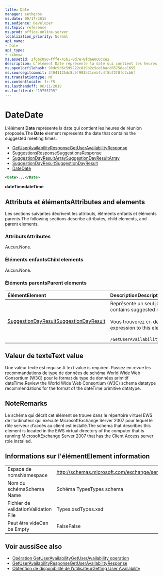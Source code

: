 ```yaml
---
title: Date
manager: sethgros
ms.date: 09/17/2015
ms.audience: Developer
ms.topic: reference
ms.prod: office-online-server
localization_priority: Normal
api_name:
- Date
api_type:
- schema
ms.assetid: 2f6bc090-fff4-45b1-8d7e-8fd6e060cce2
description: L’élément Date représente la date qui contient les heures de réunion proposée.
ms.openlocfilehash: 98dc9d6c599222c819b2c9ed1bacd05758ae1655
ms.sourcegitcommit: 34041125dc8c5f993b21cebfc4f8b72f0fd2cb6f
ms.translationtype: MT
ms.contentlocale: fr-FR
ms.lasthandoff: 06/11/2018
ms.locfileid: "19755795"
---
```

# <a name="date"></a><span data-ttu-id="cbc28-103">Date</span><span class="sxs-lookup"><span data-stu-id="cbc28-103">Date</span></span>

<span data-ttu-id="cbc28-104">L’élément **Date** représente la date qui contient les heures de réunion proposée.</span><span class="sxs-lookup"><span data-stu-id="cbc28-104">The **Date** element represents the date that contains the suggested meeting times.</span></span> 
  
- [<span data-ttu-id="cbc28-105">GetUserAvailabilityResponse</span><span class="sxs-lookup"><span data-stu-id="cbc28-105">GetUserAvailabilityResponse</span></span>](getuseravailabilityresponse.md) 
- [<span data-ttu-id="cbc28-106">SuggestionsResponse</span><span class="sxs-lookup"><span data-stu-id="cbc28-106">SuggestionsResponse</span></span>](suggestionsresponse.md) 
- [<span data-ttu-id="cbc28-107">SuggestionDayResultArray</span><span class="sxs-lookup"><span data-stu-id="cbc28-107">SuggestionDayResultArray</span></span>](suggestiondayresultarray.md)  
- [<span data-ttu-id="cbc28-108">SuggestionDayResult</span><span class="sxs-lookup"><span data-stu-id="cbc28-108">SuggestionDayResult</span></span>](suggestiondayresult.md)  
- [<span data-ttu-id="cbc28-109">Date</span><span class="sxs-lookup"><span data-stu-id="cbc28-109">Date</span></span>](date.md)
  
```xml
<Date>...</Date>
```

<span data-ttu-id="cbc28-110">**dateTime**</span><span class="sxs-lookup"><span data-stu-id="cbc28-110">**dateTime**</span></span>

## <a name="attributes-and-elements"></a><span data-ttu-id="cbc28-111">Attributs et éléments</span><span class="sxs-lookup"><span data-stu-id="cbc28-111">Attributes and elements</span></span>

<span data-ttu-id="cbc28-112">Les sections suivantes décrivent les attributs, éléments enfants et éléments parents.</span><span class="sxs-lookup"><span data-stu-id="cbc28-112">The following sections describe attributes, child elements, and parent elements.</span></span>
  
### <a name="attributes"></a><span data-ttu-id="cbc28-113">Attributs</span><span class="sxs-lookup"><span data-stu-id="cbc28-113">Attributes</span></span>

<span data-ttu-id="cbc28-114">Aucun.</span><span class="sxs-lookup"><span data-stu-id="cbc28-114">None.</span></span>
  
### <a name="child-elements"></a><span data-ttu-id="cbc28-115">Éléments enfants</span><span class="sxs-lookup"><span data-stu-id="cbc28-115">Child elements</span></span>

<span data-ttu-id="cbc28-116">Aucun.</span><span class="sxs-lookup"><span data-stu-id="cbc28-116">None.</span></span>
  
### <a name="parent-elements"></a><span data-ttu-id="cbc28-117">Éléments parents</span><span class="sxs-lookup"><span data-stu-id="cbc28-117">Parent elements</span></span>

|<span data-ttu-id="cbc28-118">**Élément**</span><span class="sxs-lookup"><span data-stu-id="cbc28-118">**Element**</span></span>|<span data-ttu-id="cbc28-119">**Description**</span><span class="sxs-lookup"><span data-stu-id="cbc28-119">**Description**</span></span>|
|:-----|:-----|
|[<span data-ttu-id="cbc28-120">SuggestionDayResult</span><span class="sxs-lookup"><span data-stu-id="cbc28-120">SuggestionDayResult</span></span>](suggestiondayresult.md) <br/> |<span data-ttu-id="cbc28-121">Représente un seul jour qui contient les heures de réunion proposée.</span><span class="sxs-lookup"><span data-stu-id="cbc28-121">Represents a single day that contains suggested meeting times.</span></span>  <br/><br/><span data-ttu-id="cbc28-122">Vous trouverez ci-dessous l’expression XPath 2.0 pour cet élément :</span><span class="sxs-lookup"><span data-stu-id="cbc28-122">The following is the XPath 2.0 expression to this element:</span></span><br/><br/>  `/GetUserAvailabilityResponse/SuggestionsResponse/SuggestionDayResultArray/SuggestionDayResult[i]` <br/> |
   
## <a name="text-value"></a><span data-ttu-id="cbc28-123">Valeur de texte</span><span class="sxs-lookup"><span data-stu-id="cbc28-123">Text value</span></span>

<span data-ttu-id="cbc28-124">Une valeur texte est requise.</span><span class="sxs-lookup"><span data-stu-id="cbc28-124">A text value is required.</span></span> <span data-ttu-id="cbc28-125">Passez en revue les recommandations de type de données de schéma World Wide Web Consortium (W3C) pour le format du type de données primitif dateTime.</span><span class="sxs-lookup"><span data-stu-id="cbc28-125">Review the World Wide Web Consortium (W3C) schema datatype recommendations for the format of the dateTime primitive datatype.</span></span>
  
## <a name="remarks"></a><span data-ttu-id="cbc28-126">Note</span><span class="sxs-lookup"><span data-stu-id="cbc28-126">Remarks</span></span>

<span data-ttu-id="cbc28-127">Le schéma qui décrit cet élément se trouve dans le répertoire virtuel EWS de l'ordinateur qui exécute MicrosoftExchange Server 2007 pour lequel le rôle serveur d'accès au client est installé.</span><span class="sxs-lookup"><span data-stu-id="cbc28-127">The schema that describes this element is located in the EWS virtual directory of the computer that is running MicrosoftExchange Server 2007 that has the Client Access server role installed.</span></span>
  
## <a name="element-information"></a><span data-ttu-id="cbc28-128">Informations sur l'élément</span><span class="sxs-lookup"><span data-stu-id="cbc28-128">Element information</span></span>

|||
|:-----|:-----|
|<span data-ttu-id="cbc28-129">Espace de noms</span><span class="sxs-lookup"><span data-stu-id="cbc28-129">Namespace</span></span>  <br/> |http://schemas.microsoft.com/exchange/services/2006/types  <br/> |
|<span data-ttu-id="cbc28-130">Nom du schéma</span><span class="sxs-lookup"><span data-stu-id="cbc28-130">Schema Name</span></span>  <br/> |<span data-ttu-id="cbc28-131">Schéma Types</span><span class="sxs-lookup"><span data-stu-id="cbc28-131">Types schema</span></span>  <br/> |
|<span data-ttu-id="cbc28-132">Fichier de validation</span><span class="sxs-lookup"><span data-stu-id="cbc28-132">Validation File</span></span>  <br/> |<span data-ttu-id="cbc28-133">Types.xsd</span><span class="sxs-lookup"><span data-stu-id="cbc28-133">Types.xsd</span></span>  <br/> |
|<span data-ttu-id="cbc28-134">Peut être vide</span><span class="sxs-lookup"><span data-stu-id="cbc28-134">Can be Empty</span></span>  <br/> |<span data-ttu-id="cbc28-135">False</span><span class="sxs-lookup"><span data-stu-id="cbc28-135">False</span></span>  <br/> |
   
## <a name="see-also"></a><span data-ttu-id="cbc28-136">Voir aussi</span><span class="sxs-lookup"><span data-stu-id="cbc28-136">See also</span></span>

- [<span data-ttu-id="cbc28-137">Opération GetUserAvailability</span><span class="sxs-lookup"><span data-stu-id="cbc28-137">GetUserAvailability operation</span></span>](getuseravailability-operation.md) 
- [<span data-ttu-id="cbc28-138">GetUserAvailabilityResponse</span><span class="sxs-lookup"><span data-stu-id="cbc28-138">GetUserAvailabilityResponse</span></span>](getuseravailabilityresponse.md)
- [<span data-ttu-id="cbc28-139">Obtention de disponibilité de l’utilisateur</span><span class="sxs-lookup"><span data-stu-id="cbc28-139">Getting User Availability</span></span>](http://msdn.microsoft.com/library/d4133fcb-9b0f-4e6b-aadf-a389da83516a%28Office.15%29.aspx)

